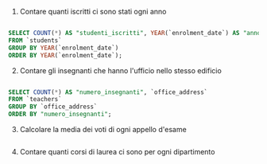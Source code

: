 1. Contare quanti iscritti ci sono stati ogni anno

```sql

SELECT COUNT(*) AS "studenti_iscritti", YEAR(`enrolment_date`) AS "anno"
FROM `students`
GROUP BY YEAR(`enrolment_date`)
ORDER BY YEAR(`enrolment_date`);

```

2. Contare gli insegnanti che hanno l'ufficio nello stesso edificio

```sql

SELECT COUNT(*) AS "numero_insegnanti", `office_address`
FROM `teachers`
GROUP BY `office_address`
ORDER BY "numero_insegnanti";

```

3. Calcolare la media dei voti di ogni appello d'esame

```sql

```

4. Contare quanti corsi di laurea ci sono per ogni dipartimento

```sql

```
